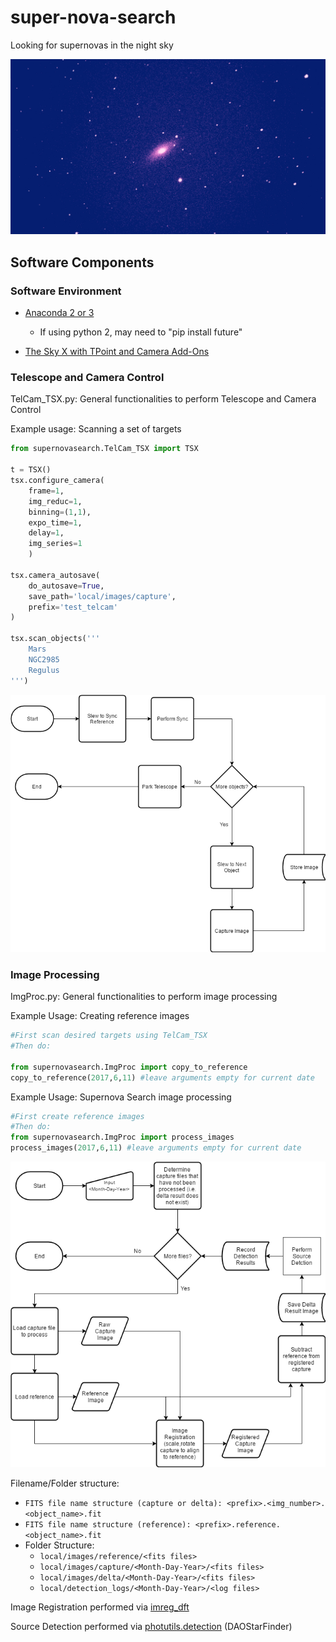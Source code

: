 # super-nova-search

Looking for supernovas in the night sky

![NGC2841 (no post-processing)](images/NGC2841.png)

## Software Components

### Software Environment
- [Anaconda 2 or 3](https://www.continuum.io/downloads)
  - If using python 2, may need to "pip install future"
  
- [The Sky X with TPoint and Camera Add-Ons](http://www.bisque.com/sc/pages/TheSkyX-Professional-Edition.aspx)

### Telescope and Camera Control
TelCam_TSX.py: General functionalities to perform Telescope and Camera Control

Example usage: Scanning a set of targets
```python
from supernovasearch.TelCam_TSX import TSX

t = TSX()
tsx.configure_camera(
    frame=1,
    img_reduc=1,
    binning=(1,1),
    expo_time=1,
    delay=1,
    img_series=1
    )
    
tsx.camera_autosave(
    do_autosave=True,
    save_path='local/images/capture',
    prefix='test_telcam'
)

tsx.scan_objects('''
    Mars
    NGC2985
    Regulus
''')
```

![Telescope and Camera Control Flowchart](Flowcharts/TelCam%20Flowchart.png)

### Image Processing

ImgProc.py: General functionalities to perform image processing

Example Usage: Creating reference images
```python
#First scan desired targets using TelCam_TSX
#Then do:

from supernovasearch.ImgProc import copy_to_reference
copy_to_reference(2017,6,11) #leave arguments empty for current date
```

Example Usage: Supernova Search image processing
```python
#First create reference images
#Then do:
from supernovasearch.ImgProc import process_images
process_images(2017,6,11) #leave arguments empty for current date
```

![Image Processing Flowchart](Flowcharts/ImgProc%20Flowchart.png)

Filename/Folder structure:
  * `FITS file name structure (capture or delta): <prefix>.<img_number>.<object_name>.fit`
  * `FITS file name structure (reference): <prefix>.reference.<object_name>.fit`
  * Folder Structure:
    * `local/images/reference/<fits files>`
    * `local/images/capture/<Month-Day-Year>/<fits files>`
    * `local/images/delta/<Month-Day-Year>/<fits files>`
    * `local/detection_logs/<Month-Day-Year>/<log files>`

Image Registration performed via [imreg_dft](https://pypi.python.org/pypi/imreg_dft/)

Source Detection performed via [photutils.detection](http://photutils.readthedocs.io/en/stable/photutils/detection.html) (DAOStarFinder)
    
  


